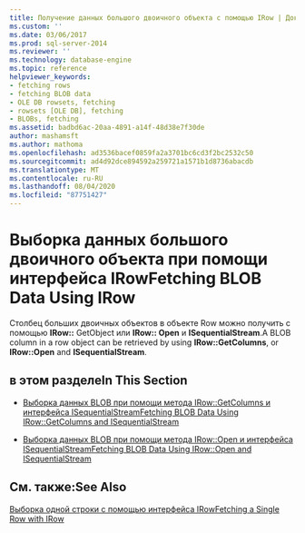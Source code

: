 ```yaml
---
title: Получение данных большого двоичного объекта с помощью IRow | Документация Майкрософт
ms.custom: ''
ms.date: 03/06/2017
ms.prod: sql-server-2014
ms.reviewer: ''
ms.technology: database-engine
ms.topic: reference
helpviewer_keywords:
- fetching rows
- fetching BLOB data
- OLE DB rowsets, fetching
- rowsets [OLE DB], fetching
- BLOBs, fetching
ms.assetid: badbd6ac-20aa-4891-a14f-48d38e7f30de
author: mashamsft
ms.author: mathoma
ms.openlocfilehash: ad3536bacef0859fa2a3701bc6cd3f2bc2532c50
ms.sourcegitcommit: ad4d92dce894592a259721a1571b1d8736abacdb
ms.translationtype: MT
ms.contentlocale: ru-RU
ms.lasthandoff: 08/04/2020
ms.locfileid: "87751427"
---
```

# <a name="fetching-blob-data-using-irow"></a><span data-ttu-id="0657c-102">Выборка данных большого двоичного объекта при помощи интерфейса IRow</span><span class="sxs-lookup"><span data-stu-id="0657c-102">Fetching BLOB Data Using IRow</span></span>
  <span data-ttu-id="0657c-103">Столбец больших двоичных объектов в объекте Row можно получить с помощью **IRow::** GetObject или **IRow:: Open** и **ISequentialStream**.</span><span class="sxs-lookup"><span data-stu-id="0657c-103">A BLOB column in a row object can be retrieved by using **IRow::GetColumns**, or **IRow::Open** and **ISequentialStream**.</span></span>  
  
## <a name="in-this-section"></a><span data-ttu-id="0657c-104">в этом разделе</span><span class="sxs-lookup"><span data-stu-id="0657c-104">In This Section</span></span>  
  
-   [<span data-ttu-id="0657c-105">Выборка данных BLOB при помощи метода IRow::GetColumns и интерфейса ISequentialStream</span><span class="sxs-lookup"><span data-stu-id="0657c-105">Fetching BLOB Data Using IRow::GetColumns and ISequentialStream</span></span>](../../relational-databases/native-client-ole-db-rowsets/fetching-blob-data-using-irow-getcolumns-and-isequentialstream.md)  
  
-   [<span data-ttu-id="0657c-106">Выборка данных BLOB при помощи метода IRow::Open и интерфейса ISequentialStream</span><span class="sxs-lookup"><span data-stu-id="0657c-106">Fetching BLOB Data Using IRow::Open and ISequentialStream</span></span>](../../relational-databases/native-client-ole-db-rowsets/fetching-blob-data-using-irow-open-and-isequentialstream.md)  
  
## <a name="see-also"></a><span data-ttu-id="0657c-107">См. также:</span><span class="sxs-lookup"><span data-stu-id="0657c-107">See Also</span></span>  
 [<span data-ttu-id="0657c-108">Выборка одной строки с помощью интерфейса IRow</span><span class="sxs-lookup"><span data-stu-id="0657c-108">Fetching a Single Row with IRow</span></span>](../../relational-databases/native-client-ole-db-rowsets/fetching-a-single-row-with-irow.md)  
  
  
